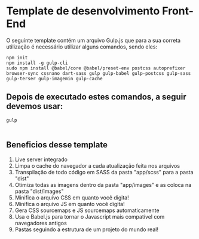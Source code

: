 <h1>Template de desenvolvimento Front-End</h1>
<p>O seguinte template contém um arquivo Gulp.js que para a sua correta utilização é necessário utilizar alguns comandos, sendo eles:</p>
<code>npm init</code>
<br>
<code>npm install -g gulp-cli</code>
<br>
<code>sudo npm install @babel/core @babel/preset-env postcss autoprefixer browser-sync cssnano dart-sass gulp gulp-babel gulp-postcss gulp-sass gulp-terser gulp-imagemin gulp-cache</code>
<br>
<h2>Depois de executado estes comandos, a seguir devemos usar: </h2>
<code>gulp</code>
<br><br>
<h2>Beneficios desse template</h2>
<ol>
  <li>Live server integrado</li>
  <li>Limpa o cache do navegador a cada atualização feita nos arquivos</li>
  <li>Transpilação de todo código em SASS da pasta "app/scss" para a pasta "dist"</li>
  <li>Otimiza todas as imagens dentro da pasta "app/images" e as coloca na pasta "dist/images"</li>
  <li>Minifica o arquivo CSS em quanto você digita!</li>
  <li>Minifica o arquivo JS em quanto você digita!</li>
  <li>Gera CSS sourcemaps e JS sourcemaps automaticamente</li>
  <li>Usa o Babel.js para tornar o Javascript mais compatível com navegadores antigos</li>
  <li>Pastas seguindo a estrutura de um projeto do mundo real!</li>
</ol>